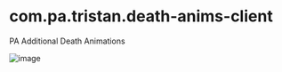 # com.pa.tristan.death-anims-client
 PA Additional Death Animations 
 
![image](https://github.com/TristanD79/com.pa.tristan.death-anims-client/assets/91082354/7e023227-17ec-4dd2-805a-4907cac99fd3)
